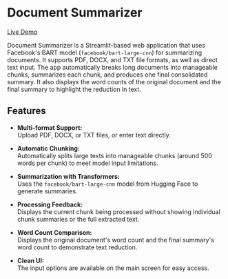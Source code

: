 # Document Summarizer

[Live Demo](https://text-summarization-6zhc3zpt83i9z6ivib9crj.streamlit.app/)

Document Summarizer is a Streamlit-based web application that uses Facebook's BART model (`facebook/bart-large-cnn`) for summarizing documents. It supports PDF, DOCX, and TXT file formats, as well as direct text input. The app automatically breaks long documents into manageable chunks, summarizes each chunk, and produces one final consolidated summary. It also displays the word counts of the original document and the final summary to highlight the reduction in text.

## Features

- **Multi-format Support:**  
  Upload PDF, DOCX, or TXT files, or enter text directly.

- **Automatic Chunking:**  
  Automatically splits large texts into manageable chunks (around 500 words per chunk) to meet model input limitations.

- **Summarization with Transformers:**  
  Uses the `facebook/bart-large-cnn` model from Hugging Face to generate summaries.

- **Processing Feedback:**  
  Displays the current chunk being processed without showing individual chunk summaries or the full extracted text.

- **Word Count Comparison:**  
  Displays the original document's word count and the final summary's word count to demonstrate text reduction.

- **Clean UI:**  
  The input options are available on the main screen for easy access.


